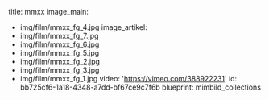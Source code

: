 title: mmxx
image_main:
  - img/film/mmxx_fg_4.jpg
image_artikel:
  - img/film/mmxx_fg_7.jpg
  - img/film/mmxx_fg_6.jpg
  - img/film/mmxx_fg_5.jpg
  - img/film/mmxx_fg_2.jpg
  - img/film/mmxx_fg_3.jpg
  - img/film/mmxx_fg_1.jpg
video: 'https://vimeo.com/388922231'
id: bb725cf6-1a18-4348-a7dd-bf67ce9c7f6b
blueprint: mimbild_collections
